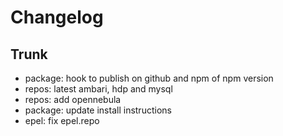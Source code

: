 
# Changelog

## Trunk

* package: hook to publish on github and npm of npm version
* repos: latest ambari, hdp and mysql
* repos: add opennebula
* package: update install instructions
* epel: fix epel.repo

